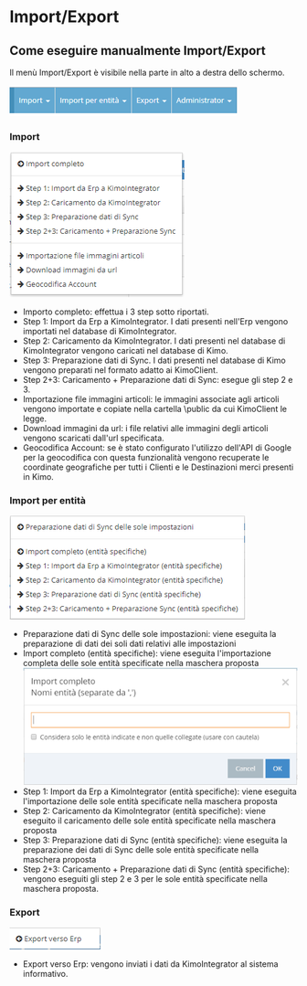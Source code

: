 # Import/Export

## Come eseguire manualmente Import/Export

Il menù Import/Export è visibile nella parte in alto a destra dello schermo.

![](../.gitbook/assets/menu-import-export.PNG)

### Import

![](../.gitbook/assets/image%20%283%29.png)

* Importo completo: effettua i 3 step sotto riportati. 
* Step 1: Import da Erp a KimoIntegrator. I dati presenti nell'Erp vengono importati nel database di KimoIntegrator.
* Step 2: Caricamento da KimoIntegrator. I dati presenti nel database di KimoIntegrator vengono caricati nel database di Kimo.
* Step 3: Preparazione dati di Sync. I dati presenti nel database di Kimo vengono preparati nel formato adatto ai KimoClient.
* Step 2+3: Caricamento +  Preparazione dati di Sync: esegue gli step 2 e 3.
* Importazione file immagini articoli: le immagini associate agli articoli vengono importate e copiate nella cartella \public da cui KimoClient le legge.
* Download immagini da url: i file relativi alle immagini degli articoli vengono scaricati dall'url specificata.
* Geocodifica Account: se è stato configurato l'utilizzo dell'API di Google per la geocodifica con questa funzionalità vengono recuperate le coordinate geografiche per tutti i Clienti e le Destinazioni merci presenti in Kimo.

### Import per entità

![](../.gitbook/assets/import-per-entita.PNG)

* Preparazione dati di Sync delle sole impostazioni: viene eseguita la preparazione di dati dei soli dati relativi alle impostazioni
* Import completo \(entità specifiche\): viene eseguita l'importazione completa delle sole entità specificate nella maschera proposta  ![](../.gitbook/assets/import-da-entita-specifica.PNG) 
* Step 1: Import da Erp a KimoIntegrator \(entità specifiche\): viene eseguita l'importazione delle sole entità specificate nella maschera proposta
* Step 2: Caricamento da KimoIntegrator \(entità specifiche\): viene eseguito il caricamento delle sole entità specificate nella maschera proposta
* Step 3: Preparazione dati di Sync \(entità specifiche\): viene eseguita la preparazione dei dati di Sync delle sole entità specificate nella maschera proposta
* Step 2+3: Caricamento +  Preparazione dati di Sync \(entità specifiche\): vengono eseguiti gli step 2 e 3 per le sole entità specificate nella maschera proposta.

### Export

![](../.gitbook/assets/image%20%2824%29.png)



* Export verso Erp: vengono inviati i dati da KimoIntegrator al sistema informativo.



### 

